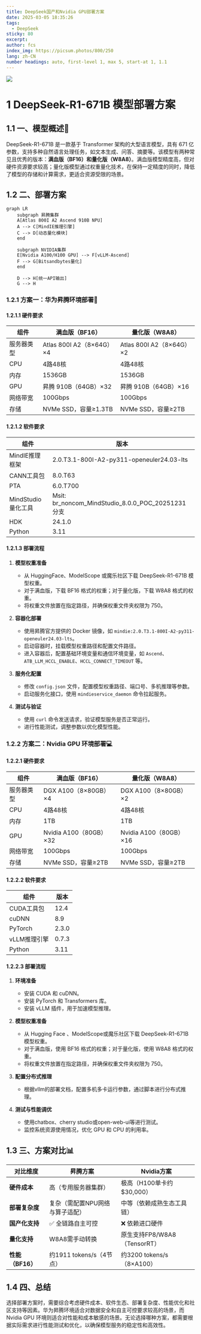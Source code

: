 ```yaml
---
title: DeepSeek国产和Nvidia GPU部署方案
date: 2025-03-05 18:35:26
tags:
  - DeepSeek
sticky: 80
excerpt: 
author: fcs
index_img: https://picsum.photos/800/250
lang: zh-CN
number headings: auto, first-level 1, max 5, start-at 1, 1.1
---
```


![](https://picsum.photos/800/250)

# 1 DeepSeek-R1-671B 模型部署方案

## 1.1 一、模型概述🌟​

DeepSeek-R1-671B 是一款基于 Transformer 架构的大型语言模型，具有 671 亿参数，支持多种自然语言处理任务，如文本生成、问答、摘要等。该模型有两种常见且优秀的版本：**满血版（BF16）和量化版（W8A8）**。满血版模型精度高，但对硬件资源要求较高；量化版模型通过权重量化技术，在保持一定精度的同时，降低了模型的存储和计算需求，更适合资源受限的场景。

## 1.2 二、部署方案

```mermaid
graph LR
    subgraph 昇腾集群
    A[Atlas 800I A2 Ascend 910B NPU]
    A --> C[MindIE推理引擎]
    C --> D[动态量化模块]
    end
    
    subgraph NVIDIA集群
    E[Nvidia A100/H100 GPU] --> F[vLLM-Ascend]
    F --> G[Bitsandbytes量化]
    end
    
    D --> H[统一API输出]
    G --> H
```

### 1.2.1 方案一：华为昇腾环境部署🐉

#### 1.2.1.1 硬件要求

| 组件    | 满血版（BF16）              | 量化版（W8A8）              |
| ----- | ---------------------- | ---------------------- |
| 服务器类型 | Atlas 800I A2（8×64G）×4 | Atlas 800I A2（8×64G）×2 |
| CPU   | 4路48核                  | 4路48核                  |
| 内存    | 1536GB                 | 1536GB                 |
| GPU   | 昇腾 910B（64GB）×32       | 昇腾 910B（64GB）×16       |
| 网络带宽  | 100Gbps                | 100Gbps                |
| 存储    | NVMe SSD，容量≥1.3TB      | NVMe SSD，容量≥2TB        |

#### 1.2.1.2 软件要求

| 组件             | 版本                                              |
| -------------- | ----------------------------------------------- |
| MindIE推理框架     | 2.0.T3.1-800I-A2-py311-openeuler24.03-lts       |
| CANN工具包        | 8.0.T63                                         |
| PTA            | 6.0.T700                                        |
| MindStudio量化工具 | Msit: br_noncom_MindStudio_8.0.0_POC_20251231分支 |
| HDK            | 24.1.0                                          |
| Python         | 3.11                                            |

#### 1.2.1.3 部署流程

1. **模型权重准备**
   - 从 HuggingFace、ModelScope 或魔乐社区下载 DeepSeek-R1-671B 模型权重。
   - 对于满血版，下载 BF16 格式的权重；对于量化版，下载 W8A8 格式的权重。
   - 将权重文件放置在指定路径，并确保权重文件夹权限为 750。

2. **容器化部署**
   - 使用昇腾官方提供的 Docker 镜像，如 `mindie:2.0.T3.1-800I-A2-py311-openeuler24.03-lts`。
   - 启动容器时，挂载模型权重路径和配置文件路径。
   - 进入容器后，配置基础环境变量和通信环境变量，如 `Ascend`、`ATB_LLM_HCCL_ENABLE`、`HCCL_CONNECT_TIMEOUT` 等。

3. **服务化配置**
   - 修改 `config.json` 文件，配置模型权重路径、端口号、多机推理等参数。
   - 启动服务化接口，使用 `mindieservice_daemon` 命令拉起服务。

4. **测试与验证**
   - 使用 `curl` 命令发送请求，验证模型服务是否正常运行。
   - 进行性能测试，调整参数以优化模型性能。

### 1.2.2 方案二：Nvidia GPU 环境部署💻

#### 1.2.2.1 硬件要求

| 组件    | 满血版（BF16）            | 量化版（W8A8）            |
| ----- | -------------------- | -------------------- |
| 服务器类型 | DGX A100（8×80GB）×4   | DGX A100（8×80GB）×2   |
| CPU   | 4路48核                | 4路48核                |
| 内存    | 1TB                  | 1TB                  |
| GPU   | Nvidia A100（80GB）×32 | Nvidia A100（80GB）×16 |
| 网络带宽  | 100Gbps              | 100Gbps              |
| 存储    | NVMe SSD，容量≥2TB      | NVMe SSD，容量≥2TB      |

#### 1.2.2.2 软件要求

| 组件       | 版本    |
| -------- | ----- |
| CUDA工具包  | 12.4  |
| cuDNN    | 8.9   |
| PyTorch  | 2.3.0 |
| vLLM推理引擎 | 0.7.3 |
| Python   | 3.11  |

#### 1.2.2.3 部署流程

1. **环境准备**
   - 安装 CUDA 和 cuDNN。
   - 安装 PyTorch 和 Transformers 库。
   - 安装 vLLM 插件，用于加速模型推理。

2. **模型权重准备**
   - 从 Hugging Face 、ModelScope或魔乐社区下载 DeepSeek-R1-671B 模型权重。
   - 对于满血版，使用 BF16 格式的权重；对于量化版，使用 W8A8 格式的权重。
   - 将权重文件放置在指定路径，并确保权重文件夹权限为 750。

3. **配置分布式推理**
   - 根据vllm的部署文档，配置多机多卡运行参数，通过脚本进行分布式推理。

4. **测试与性能调优**
   - 使用chatbox、cherry studio或open-web-ui等进行测试。
   - 监控系统资源使用情况，优化 GPU 和 CPU 的利用率。

## 1.3 三、方案对比📊

| 对比维度            | 昇腾方案                | Nvidia方案               |
| --------------- | ------------------- | ---------------------- |
| ​**硬件成本**​      | 高（专用服务器集群）          | 极高（H100单卡约$30,000）     |
| ​**部署复杂度**​     | 复杂（需配置NPU网络与算子适配）   | 中等（依赖成熟生态工具链）          |
| ​**国产化支持**​     | ✅ 全链路自主可控           | ❌ 依赖进口硬件               |
| ​**量化支持**​      | W8A8需手动转换           | 原生支持FP8/W8A8（TensorRT） |
| ​**性能（BF16）​**​ | 约1911 tokens/s（4节点） | 约3200 tokens/s（8×A100） |

## 1.4 四、总结

选择部署方案时，需要综合考虑硬件成本、软件生态、部署复杂度、性能优化和社区支持等因素。华为昇腾环境适合对数据安全和自主可控要求较高的场景，而 Nvidia GPU 环境则适合对性能和成本敏感的场景。无论选择哪种方案，都需要根据实际需求进行性能测试和优化，以确保模型服务的稳定性和高效性。
